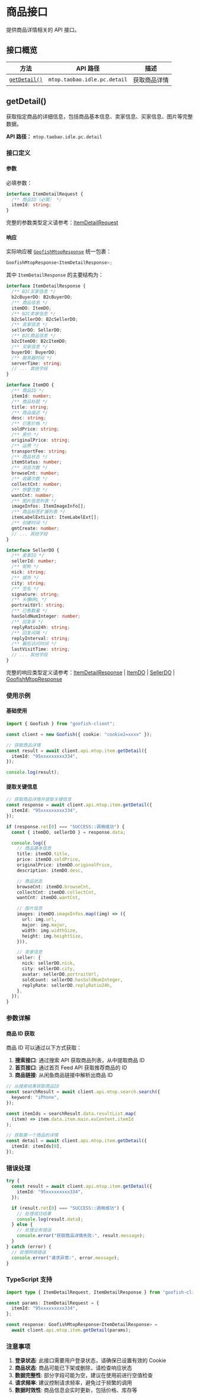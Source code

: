 # 商品接口

提供商品详情相关的 API 接口。

## 接口概览

| 方法                        | API 路径                     | 描述         |
| --------------------------- | ---------------------------- | ------------ |
| [`getDetail()`](#getdetail) | `mtop.taobao.idle.pc.detail` | 获取商品详情 |

## getDetail()

获取指定商品的详细信息，包括商品基本信息、卖家信息、买家信息、图片等完整数据。

**API 路径：** `mtop.taobao.idle.pc.detail`

### 接口定义

#### 参数

必填参数：

```typescript
interface ItemDetailRequest {
  /** 商品ID（必需） */
  itemId: string;
}
```

完整的参数类型定义请参考：[ItemDetailRequest](../reference/types.md#itemdetailrequest)

#### 响应

实际响应被 [`GoofishMtopResponse`](../reference/types.md#goofishmtopresponse) 统一包裹：

```typescript
GoofishMtopResponse<ItemDetailResponse>;
```

其中 `ItemDetailResponse` 的主要结构为：

```typescript
interface ItemDetailResponse {
  /** B2C买家信息 */
  b2cBuyerDO: B2cBuyerDO;
  /** 商品信息 */
  itemDO: ItemDO;
  /** B2C卖家信息 */
  b2cSellerDO: B2cSellerDO;
  /** 卖家信息 */
  sellerDO: SellerDO;
  /** B2C商品信息 */
  b2cItemDO: B2cItemDO;
  /** 买家信息 */
  buyerDO: BuyerDO;
  /** 服务器时间 */
  serverTime: string;
  // ... 其他字段
}

interface ItemDO {
  /** 商品ID */
  itemId: number;
  /** 商品标题 */
  title: string;
  /** 商品描述 */
  desc: string;
  /** 已售价格 */
  soldPrice: string;
  /** 原价 */
  originalPrice: string;
  /** 运费 */
  transportFee: string;
  /** 商品状态 */
  itemStatus: number;
  /** 浏览次数 */
  browseCnt: number;
  /** 收藏次数 */
  collectCnt: number;
  /** 想要次数 */
  wantCnt: number;
  /** 图片信息列表 */
  imageInfos: ItemImageInfo[];
  /** 商品标签扩展列表 */
  itemLabelExtList: ItemLabelExt[];
  /** 创建时间 */
  gmtCreate: number;
  // ... 其他字段
}

interface SellerDO {
  /** 卖家ID */
  sellerId: number;
  /** 昵称 */
  nick: string;
  /** 城市 */
  city: string;
  /** 签名 */
  signature: string;
  /** 头像URL */
  portraitUrl: string;
  /** 已售数量 */
  hasSoldNumInteger: number;
  /** 回复率 */
  replyRatio24h: string;
  /** 回复间隔 */
  replyInterval: string;
  /** 最后访问时间 */
  lastVisitTime: string;
  // ... 其他字段
}
```

完整的响应类型定义请参考：[ItemDetailResponse](../reference/types.md#itemdetailresponse) | [ItemDO](../reference/types.md#itemdo) | [SellerDO](../reference/types.md#sellerdo) | [GoofishMtopResponse](../reference/types.md#goofishmtopresponse)

### 使用示例

#### 基础使用

```typescript
import { Goofish } from "goofish-client";

const client = new Goofish({ cookie: "cookie2=xxxx" });

// 获取商品详情
const result = await client.api.mtop.item.getDetail({
  itemId: "95xxxxxxxxx334",
});

console.log(result);
```

#### 提取关键信息

```typescript
// 获取商品详情并提取关键信息
const response = await client.api.mtop.item.getDetail({
  itemId: "95xxxxxxxxx334",
});

if (response.ret[0] === "SUCCESS::调用成功") {
  const { itemDO, sellerDO } = response.data;

  console.log({
    // 商品基本信息
    title: itemDO.title,
    price: itemDO.soldPrice,
    originalPrice: itemDO.originalPrice,
    description: itemDO.desc,

    // 商品状态
    browseCnt: itemDO.browseCnt,
    collectCnt: itemDO.collectCnt,
    wantCnt: itemDO.wantCnt,

    // 图片信息
    images: itemDO.imageInfos.map((img) => ({
      url: img.url,
      major: img.major,
      width: img.widthSize,
      height: img.heightSize,
    })),

    // 卖家信息
    seller: {
      nick: sellerDO.nick,
      city: sellerDO.city,
      avatar: sellerDO.portraitUrl,
      soldCount: sellerDO.hasSoldNumInteger,
      replyRate: sellerDO.replyRatio24h,
    },
  });
}
```

### 参数详解

#### 商品 ID 获取

商品 ID 可以通过以下方式获取：

1. **搜索接口**: 通过搜索 API 获取商品列表，从中提取商品 ID
2. **首页接口**: 通过首页 Feed API 获取推荐商品的 ID
3. **商品链接**: 从闲鱼商品链接中解析出商品 ID

```typescript
// 从搜索结果获取商品ID
const searchResult = await client.api.mtop.search.search({
  keyword: "iPhone",
});

const itemIds = searchResult.data.resultList.map(
  (item) => item.data.item.main.exContent.itemId
);

// 获取第一个商品的详情
const detail = await client.api.mtop.item.getDetail({
  itemId: itemIds[0],
});
```

### 错误处理

```typescript
try {
  const result = await client.api.mtop.item.getDetail({
    itemId: "95xxxxxxxxx334",
  });

  if (result.ret[0] === "SUCCESS::调用成功") {
    // 处理成功结果
    console.log(result.data);
  } else {
    // 处理业务错误
    console.error("获取商品详情失败:", result.message);
  }
} catch (error) {
  // 处理网络错误
  console.error("请求异常:", error.message);
}
```

### TypeScript 支持

```typescript
import type { ItemDetailRequest, ItemDetailResponse } from "goofish-client";

const params: ItemDetailRequest = {
  itemId: "95xxxxxxxxx334",
};

const response: GoofishMtopResponse<ItemDetailResponse> =
  await client.api.mtop.item.getDetail(params);
```

### 注意事项

1. **登录状态**: 此接口需要用户登录状态，请确保已设置有效的 Cookie
2. **商品状态**: 商品可能已下架或删除，请检查响应状态
3. **数据完整性**: 部分字段可能为空，建议在使用前进行空值检查
4. **请求频率**: 建议控制请求频率，避免过于频繁的调用
5. **数据时效性**: 商品信息会实时更新，包括价格、库存等
